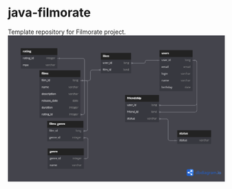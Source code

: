 # java-filmorate
Template repository for Filmorate project.
![diagramm of database](https://github.com/KonstantinPanchik/java-filmorate/blob/main/diagram_filmorate.png)
